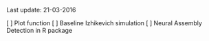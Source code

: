 Last update: 21-03-2016

[ ] Plot function
[ ] Baseline Izhikevich simulation
[ ] Neural Assembly Detection in R package